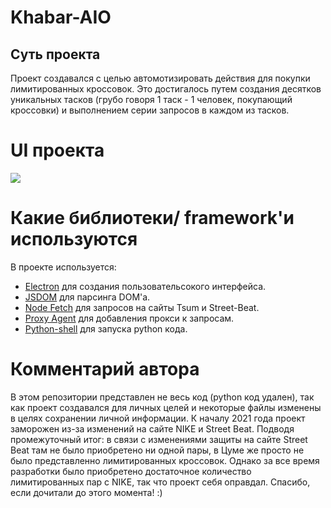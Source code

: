 # Khabar-AIO

## Суть проекта

Проект создавался с целью автомотизировать действия для покупки лимитированных кроссовок. Это достигалось путем создания десятков уникальных тасков (грубо говоря 1 таск - 1 человек, покупающий кроссовки) и выполнением серии запросов в каждом из тасков.

# UI проекта

![](https://i.ibb.co/cbvqBxF/bot-wind.png)

# Какие библиотеки/ framework'и используются

В проекте используется:
- [Electron](https://www.electronjs.org/) для создания пользовательсокого интерфейса.
- [JSDOM](https://www.npmjs.com/package/jsdom) для парсинга DOM'а.
- [Node Fetch](https://www.npmjs.com/package/node-fetch) для запросов на сайты Tsum и Street-Beat.
- [Proxy Agent](https://www.npmjs.com/package/proxy-agent) для добавления прокси к запросам.
- [Python-shell](https://www.npmjs.com/package/python-shell) для запуска python кода.

# Комментарий автора

В этом репозитории представлен не весь код (python код удален), так как проект создавался для личных целей и некоторые файлы изменены в целях сохранении личной информации.
К началу 2021 года проект заморожен из-за изменений на сайте NIKE и Street Beat. Подводя промежуточный итог: в связи с изменениями защиты на сайте Street Beat там не было приобретено ни одной пары, в Цуме же просто не было представленно лимитированных кроссовок. Однако за все время разработки было приобретено достаточное количество лимитированных пар с NIKE, так что проект себя оправдал. Спасибо, если дочитали до этого момента! :)
